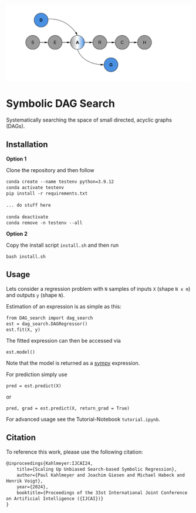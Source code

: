 <p align="center">
<img src="images/logo.png" width=750/>
</p>

# Symbolic DAG Search
Systematically searching the space of small directed, acyclic graphs (DAGs).


## Installation
**Option 1**

Clone the repository and then follow
```
conda create --name testenv python=3.9.12
conda activate testenv
pip install -r requirements.txt

... do stuff here

conda deactivate
conda remove -n testenv --all
```

**Option 2**

Copy the install script `install.sh` and then run
```
bash install.sh
```

## Usage

Lets consider a regression problem with `N` samples of inputs `X` (shape `N x m`) and outputs `y` (shape `N`). 

Estimation of an expression is as simple as this:

```
from DAG_search import dag_search
est = dag_search.DAGRegressor()
est.fit(X, y)
```

The fitted expression can then be accessed via
```
est.model()
```
Note that the model is returned as a [sympy](https://www.sympy.org/en/index.html) expression.

For prediction simply use 
```
pred = est.predict(X)
```
or 
```
pred, grad = est.predict(X, return_grad = True)
```


For advanced usage see the Tutorial-Notebook `tutorial.ipynb`.

## Citation
To reference this work, please use the following citation:
```
@inproceedings{Kahlmeyer:IJCAI24,
    title={Scaling Up Unbiased Search-based Symbolic Regression}, 
    author={Paul Kahlmeyer and Joachim Giesen and Michael Habeck and Henrik Voigt},
    year={2024},
    booktitle={Proceedings of the 33st International Joint Conference on Artificial Intelligence ({IJCAI})}
}
```
